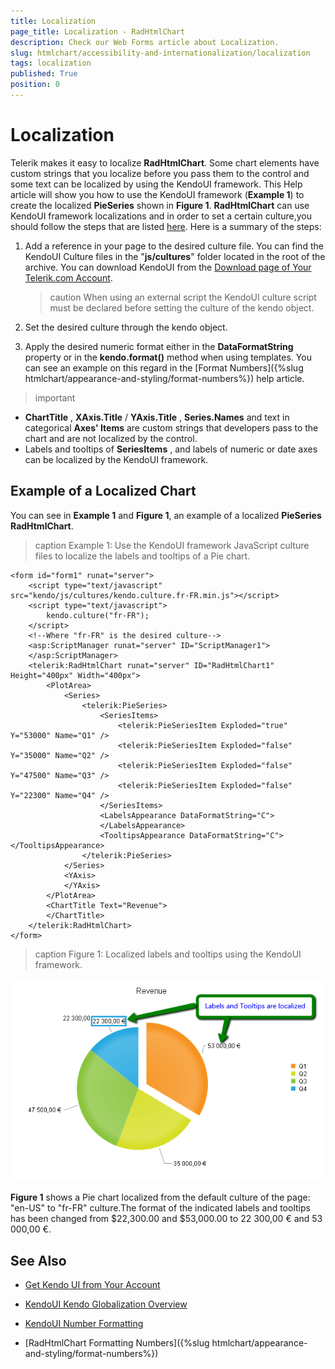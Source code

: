 ```yaml
---
title: Localization
page_title: Localization - RadHtmlChart
description: Check our Web Forms article about Localization.
slug: htmlchart/accessibility-and-internationalization/localization
tags: localization
published: True
position: 0
---
```


# Localization

Telerik makes it easy to localize **RadHtmlChart**. Some chart elements have custom strings that you localize before you pass them to the control and some text can be localized by using the KendoUI framework. This Help article will show you how to use the KendoUI framework (**Example 1**) to create the localized **PieSeries** shown in **Figure 1**.	**RadHtmlChart** can use KendoUI framework localizations and in order to set a certain culture,you should follow the steps that are listed [here](http://docs.kendoui.com/getting-started/framework/globalization/overview). Here is a summary of the steps:

1. Add a reference in your page to the desired culture file. You can find the KendoUI Culture files in the "**js/cultures**" folder located in the root of the archive. You can download KendoUI from the [Download page of Your Telerik.com Account](https://www.telerik.com/account/product-download?product=KENDOUICOMPLETE).

	>caution When using an external script the KendoUI culture script must be declared before setting the culture of the kendo object.

1. Set the desired culture through the kendo object.

1. Apply the desired numeric format either in the **DataFormatString** property or in the **kendo.format()** method when using templates. You can see an example on this regard in the [Format Numbers]({%slug htmlchart/appearance-and-styling/format-numbers%}) help article.

>important 
*  **ChartTitle** , **XAxis.Title** / **YAxis.Title** , **Series.Names** and text in categorical **Axes' Items** are custom strings that developers pass to the chart and are not localized by the control.
* Labels and tooltips of **SeriesItems** , and labels of numeric or date axes can be localized by the KendoUI framework.


## Example of a Localized Chart

You can see in **Example 1** and **Figure 1**, an example of a localized **PieSeries RadHtmlChart**.

>caption Example 1: Use the KendoUI framework JavaScript culture files to localize the labels and tooltips of a Pie chart.

````ASP.NET
<form id="form1" runat="server">
	<script type="text/javascript" src="kendo/js/cultures/kendo.culture.fr-FR.min.js"></script>
	<script type="text/javascript">
		kendo.culture("fr-FR");
	</script>
	<!--Where "fr-FR" is the desired culture-->
	<asp:ScriptManager runat="server" ID="ScriptManager1">
	</asp:ScriptManager>
	<telerik:RadHtmlChart runat="server" ID="RadHtmlChart1" Height="400px" Width="400px">
		<PlotArea>
			<Series>
				<telerik:PieSeries>
					<SeriesItems>
						<telerik:PieSeriesItem Exploded="true" Y="53000" Name="Q1" />
						<telerik:PieSeriesItem Exploded="false" Y="35000" Name="Q2" />
						<telerik:PieSeriesItem Exploded="false" Y="47500" Name="Q3" />
						<telerik:PieSeriesItem Exploded="false" Y="22300" Name="Q4" />
					</SeriesItems>
					<LabelsAppearance DataFormatString="C">
					</LabelsAppearance>
					<TooltipsAppearance DataFormatString="C"></TooltipsAppearance>
				</telerik:PieSeries>
			</Series>
			<YAxis>
			</YAxis>
		</PlotArea>
		<ChartTitle Text="Revenue">
		</ChartTitle>
	</telerik:RadHtmlChart>
</form>
````

>caption Figure 1: Localized labels and tooltips using the KendoUI framework.

![htmlchart-localization](images/htmlchart-localization.png)

**Figure 1** shows a Pie chart localized from the default culture of the page: "en-US" to "fr-FR" culture.The format of the indicated labels and tooltips has been changed from $22,300.00 and $53,000.00 to 22 300,00 € and 53 000,00 €.

## See Also

 * [Get Kendo UI from Your Account](https://www.telerik.com/account/product-download?product=KENDOUICOMPLETE)

 * [KendoUI Kendo Globalization Overview](http://docs.kendoui.com/getting-started/framework/globalization/overview)

 * [KendoUI Number Formatting](http://docs.kendoui.com/getting-started/framework/globalization/numberformatting)

 * [RadHtmlChart Formatting Numbers]({%slug htmlchart/appearance-and-styling/format-numbers%})
